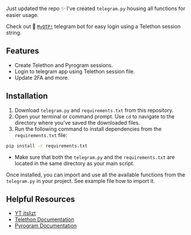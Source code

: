 Just updated the repo ✨ I've created `telegram.py` housing all functions for easier usage.

Check out 🤖 [`MyOTP!`](https://www.t.me/myotprobot) telegram bot for easy login using a Telethon session string.


## Features
- Create Telethon and Pyrogram sessions.
- Login to telegram app using Telethon session file.
- Update 2FA and more.


## Installation

1. Download `telegram.py` and `requirements.txt` from this repository.
2. Open your terminal or command prompt. Use `cd` to navigate to the directory where you’ve saved the downloaded files.
3. Run the following command to install dependencies from the `requirements.txt` file:
  
  ```sh
  pip install -r requirements.txt
  ```

   - Make sure that both the `telegram.py` and the `requirements.txt` are located in the same directory as your main script.

Once installed, you can import and use all the available functions from the `telegram.py` in your project. See example file how to import it.

## Helpful Resources
- [YT itslizt](https://www.youtube.com/@_nft)
- [Telethon Documentation](https://docs.telethon.dev/en/stable/basic/quick-start.html)
- [Pyrogram Documentation](https://docs.pyrogram.org/intro/quickstart)
